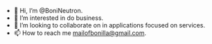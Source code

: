 - 👋 Hi, I’m @BoniNeutron.
- 👀 I’m interested in do business.
- 💞️ I’m looking to collaborate on in applications focused on services.
- 📫 How to reach me mailofbonilla@gmail.com.

<!---
BoniNeutron/BoniNeutron is a ✨ special ✨ repository because its `README.md` (this file) appears on your GitHub profile.
You can click the Preview link to take a look at your changes.
--->
